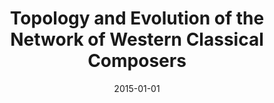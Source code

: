 ---
title: "Topology and Evolution of the Network of Western Classical Composers"
collection: talks
type: "Poster"
permalink: /talks/2015-netsci2015
venue: "NetSci2015"
date: 2015-01-01
location: "Zaragoza, Spain"
---